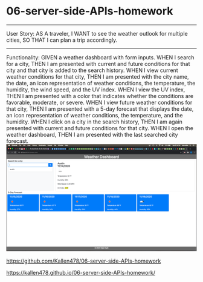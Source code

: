 # 06-server-side-APIs-homework
<hr>
User Story:
AS A traveler,
I WANT to see the weather outlook for multiple cities,
SO THAT I can plan a trip accordingly.
<hr>
Functionality:
GIVEN a weather dashboard with form inputs.
WHEN I search for a city,
THEN I am presented with current and future conditions for that city and that city is added to the search history.
WHEN I view current weather conditions for that city,
THEN I am presented with the city name, the date, an icon representation of weather conditions, the temperature, the humidity, the wind speed, and the UV index.
WHEN I view the UV index,
THEN I am presented with a color that indicates whether the conditions are favorable, moderate, or severe.
WHEN I view future weather conditions for that city,
THEN I am presented with a 5-day forecast that displays the date, an icon representation of weather conditions, the temperature, and the humidity.
WHEN I click on a city in the search history,
THEN I am again presented with current and future conditions for that city.
WHEN I open the weather dashboard,
THEN I am presented with the last searched city forecast.

<img src="weather-dashboard.png" alt="screen shot of weather dashboard">

https://github.com/Kallen478/06-server-side-APIs-homework

https://kallen478.github.io/06-server-side-APIs-homework/